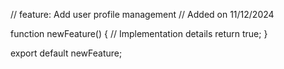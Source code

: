 // feature: Add user profile management
// Added on 11/12/2024

function newFeature() {
  // Implementation details
  return true;
}

export default newFeature;
